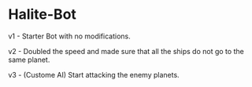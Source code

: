 # Halite-Bot

v1 - Starter Bot with no modifications.

v2 - Doubled the speed and made sure that all the ships do not go to the same planet.

v3 - (Custome AI) Start attacking the enemy planets.
